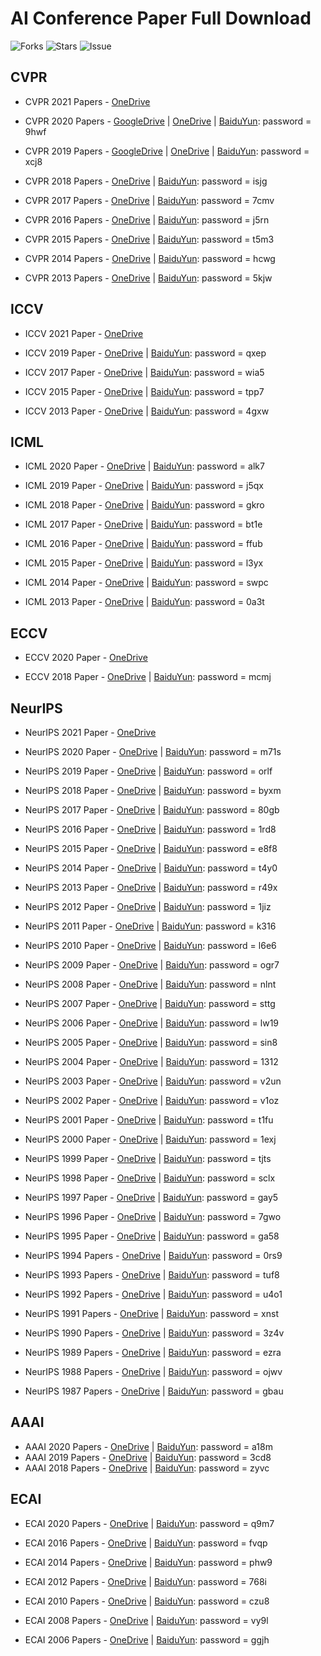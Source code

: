 
# AI Conference Paper Full Download
![Forks](https://img.shields.io/github/forks/WingsBrokenAngel/AIPaperCompleteDownload) ![Stars](https://img.shields.io/github/stars/WingsBrokenAngel/AIPaperCompleteDownload
) ![Issue](https://img.shields.io/github/issues/WingsBrokenAngel/AIPaperCompleteDownload
)
## CVPR
- CVPR 2021 Papers - [OneDrive](https://1drv.ms/u/s!AgmDIEfscAJwi5QhtTu-f4Gx61X5Ag?e=OfPP6J)

- CVPR 2020 Papers - [GoogleDrive](https://drive.google.com/file/d/1hilCYDMMePccnW1TMdZR2SG4q6jYplsf/view?usp=sharing) | [OneDrive](https://1drv.ms/u/s!AgmDIEfscAJwi4BR6WkjtdU_IpJJPQ?e=ItNAfY) | [BaiduYun](https://pan.baidu.com/s/1Wx11PbQ9ujBdanCCTAF7zQ): password = 9hwf

- CVPR 2019 Papers - [GoogleDrive](https://drive.google.com/file/d/1uAspzkZUTkuxKsVthL_DZ3sLWRT-5brX/view?usp=sharing) | [OneDrive](https://1drv.ms/u/s!AgmDIEfscAJwi4BSIxj76bQdAXLglA?e=2LXRkY) | [BaiduYun](https://pan.baidu.com/s/1NPILnEdZXafB7sjpL4ZHLg): password = xcj8 

- CVPR 2018 Papers - [OneDrive](https://1drv.ms/u/s!AgmDIEfscAJwi4BP2ZAOv3co4mGsQg?e=9WmThH) | [BaiduYun](https://pan.baidu.com/s/1ubiUtkcMiVu1AY7wdwUiNg): password = isjg 

- CVPR 2017 Papers - [OneDrive](https://1drv.ms/u/s!AgmDIEfscAJwi4BQ2Mc1VJWnBtSLnQ?e=PB9fPn) | [BaiduYun](https://pan.baidu.com/s/1yec4-gGcJ-DJ4n1TDx1HQQ): password = 7cmv

- CVPR 2016 Papers - [OneDrive](https://1drv.ms/u/s!AgmDIEfscAJwi4Bb2r_DzoY33CApLw?e=CScwpk) | [BaiduYun](https://pan.baidu.com/s/1n-BKVHUH0j4lBHcouRChIg): password = j5rn

- CVPR 2015 Papers - [OneDrive](https://1drv.ms/u/s!AgmDIEfscAJwi4BepcH0Pl7x7mRc9g?e=RxCefb) | [BaiduYun](https://pan.baidu.com/s/1xvSJ4M9rSl8rW2ymkQ8kdw): password = t5m3

- CVPR 2014 Papers - [OneDrive](https://1drv.ms/u/s!AgmDIEfscAJwi4BfaR7U_bnljb9pFg?e=fVTga3) | [BaiduYun](https://pan.baidu.com/s/1Wb9UjIdQOr4oJtNGpNWSxw): password = hcwg

- CVPR 2013 Papers - [OneDrive](https://1drv.ms/u/s!AgmDIEfscAJwi4BXYK3Y7kW1ukyIrQ?e=TJHCLf) | [BaiduYun](https://pan.baidu.com/s/19IF8khDpXvdlY1rpLGCSoA): password = 5kjw

## ICCV
- ICCV 2021 Paper - [OneDrive](https://1drv.ms/u/s!AgmDIEfscAJwi5l0za3vmzPwTMBP7A?e=q5Vsaa)

- ICCV 2019 Paper - [OneDrive](https://1drv.ms/u/s!AgmDIEfscAJwi4BW5mtz_HjGmrsjuA?e=ptyfE0) | [BaiduYun](https://pan.baidu.com/s/1RVoQL3hyQYVEIw86eMZRIQ): password = qxep

- ICCV 2017 Paper - [OneDrive](https://1drv.ms/u/s!AgmDIEfscAJwi4BZGGksKAV-mwPLsw?e=Fxhq9X) | [BaiduYun](https://pan.baidu.com/s/1qo0LQvtW9wJPBXjhSc5pCg): password = wia5

- ICCV 2015 Paper - [OneDrive](https://1drv.ms/u/s!AgmDIEfscAJwi4Bc6Q365UUusK7fYg?e=bcgsow) | [BaiduYun](https://pan.baidu.com/s/1HS988aRpLwDqETezKOPqKg): password = tpp7

- ICCV 2013 Paper - [OneDrive](https://1drv.ms/u/s!AgmDIEfscAJwi4BaosGHdUD3q8M7tg?e=DrhnOC) | [BaiduYun](https://pan.baidu.com/s/1KLQKLBiDaqRZpsR6MuYMPQ): password = 4gxw

## ICML
- ICML 2020 Paper - [OneDrive](https://1drv.ms/u/s!AgmDIEfscAJwi41tsPqhsYymLzIYJw?e=zJcMbs) | [BaiduYun](https://pan.baidu.com/s/1_DIkUp396BCVMaSJQInItQ): password = alk7

- ICML 2019 Paper - [OneDrive](https://1drv.ms/u/s!AgmDIEfscAJwi41uYiN3FBNftvF71g?e=ZbHYJD) | [BaiduYun](https://pan.baidu.com/s/1vHItzyRJ89RF6mv-tWZRIg): password = j5qx

- ICML 2018 Paper - [OneDrive](https://1drv.ms/u/s!AgmDIEfscAJwi41sLYRamrimBZAnGA?e=oUTwGb) | [BaiduYun](https://pan.baidu.com/s/1gow4ayERolYNMslD1ZHlxQ): password = gkro

- ICML 2017 Paper - [OneDrive](https://1drv.ms/u/s!AgmDIEfscAJwi41rYBme_Cy0ZXhNWg?e=FkRApT) | [BaiduYun](https://pan.baidu.com/s/1kpYKMvY-RVPnlFin24ir6g): password = bt1e

- ICML 2016 Paper - [OneDrive](https://1drv.ms/u/s!AgmDIEfscAJwi41oM2BoFvbZZxUaVw?e=Jkdu9n) | [BaiduYun](https://pan.baidu.com/s/1oGq-3fK8uINzvGEobz18OQ): password = ffub

- ICML 2015 Paper - [OneDrive](https://1drv.ms/u/s!AgmDIEfscAJwi41nMw5BKxqq5ZJ0Rw?e=lTd99b) | [BaiduYun](https://pan.baidu.com/s/1cMgru-VR-WrQH2q0WpUzWg): password = l3yx

- ICML 2014 Paper - [OneDrive](https://1drv.ms/u/s!AgmDIEfscAJwi41qEsDE2bfw7qoMsw?e=5UMvyg) | [BaiduYun](https://pan.baidu.com/s/1t_pHk4Ia9cNLY3PrJoIeMg): password = swpc

- ICML 2013 Paper - [OneDrive](https://1drv.ms/u/s!AgmDIEfscAJwi41p1_AbqmtfCe6bkA?e=XEyP2B) | [BaiduYun](https://pan.baidu.com/s/1tjfJSIz5TwaXE_8xhK6fuA): password = 0a3t

## ECCV
- ECCV 2020 Paper - [OneDrive](https://1drv.ms/u/s!AgmDIEfscAJwi5Qim3JkH-BkYr9RaQ?e=Gpigj0)
  
- ECCV 2018 Paper - [OneDrive](https://1drv.ms/u/s!AgmDIEfscAJwi4BdZsL4xG_fnXoISw?e=a5pGHf) | [BaiduYun](https://pan.baidu.com/s/1FOS4YCPc37aBkFKSK64_-w): password = mcmj 

## NeurIPS
- NeurIPS 2021 Paper - [OneDrive](https://1drv.ms/u/s!AgmDIEfscAJwi5oci-omoq6ja4ePRQ?e=dVq6kA)

- NeurIPS 2020 Paper - [OneDrive](https://1drv.ms/u/s!AgmDIEfscAJwi4x9szKhTqsQAWfoLQ?e=pqhK9L) | [BaiduYun](https://pan.baidu.com/s/19hTMxoGcS79uuBaK0auaYw): password = m71s 

- NeurIPS 2019 Paper - [OneDrive](https://1drv.ms/u/s!AgmDIEfscAJwi4x8LZfsVZs1Rx62Pw?e=BmkB9R) | [BaiduYun](https://pan.baidu.com/s/1_85eiPrGT75RYXkMZY_Obg): password = orlf 

- NeurIPS 2018 Paper - [OneDrive](https://1drv.ms/u/s!AgmDIEfscAJwi4x-Ag5OcK5s2v2p4Q?e=voqPUG) | [BaiduYun](https://pan.baidu.com/s/1YeCIs-VAg0Xw-1EWW-QN1A): password = byxm 

- NeurIPS 2017 Paper - [OneDrive](https://1drv.ms/u/s!AgmDIEfscAJwi4xw4ak6nMkhBSVQ7Q?e=yKKGSK) | [BaiduYun](https://pan.baidu.com/s/1xgB1q4qfo1OlVvzck6BzhQ): password = 80gb 

- NeurIPS 2016 Paper - [OneDrive](https://1drv.ms/u/s!AgmDIEfscAJwi4xvznvJdkJha-86Tg?e=iazRaX) | [BaiduYun](https://pan.baidu.com/s/1GsmqFUsPf8qSI7lu67AeYw): password = 1rd8 

- NeurIPS 2015 Paper - [OneDrive](https://1drv.ms/u/s!AgmDIEfscAJwi4xudTErjo7ymhFTgw?e=PHvsLR) | [BaiduYun](https://pan.baidu.com/s/1LVfYrskuzSv5X_nFYkMq9w): password = e8f8 

- NeurIPS 2014 Paper - [OneDrive](https://1drv.ms/u/s!AgmDIEfscAJwi4x1OE6FVMiJ2zlGsw?e=zy6urA) | [BaiduYun](https://pan.baidu.com/s/1abMGQdfjaDwKslQNrKYqNA): password = t4y0 

- NeurIPS 2013 Paper - [OneDrive](https://1drv.ms/u/s!AgmDIEfscAJwi4xyt3EuQIo4w6Wr5A?e=rq80Jk) | [BaiduYun](https://pan.baidu.com/s/1N9SR6eaCSkGu8h8QY4xsdw): password = r49x 

- NeurIPS 2012 Paper - [OneDrive](https://1drv.ms/u/s!AgmDIEfscAJwi4x2jC9irPBdWhmf-w?e=nFbUJ5) | [BaiduYun](https://pan.baidu.com/s/1riK193vcap4grWCb0GBagQ): password = 1jiz 

- NeurIPS 2011 Paper - [OneDrive](https://1drv.ms/u/s!AgmDIEfscAJwi4x0ISWwAfwE-I9Wzg?e=FuwuSb) | [BaiduYun](https://pan.baidu.com/s/1BHaFXsyuDx_8JME2WOHDhA): password = k316 

- NeurIPS 2010 Paper - [OneDrive](https://1drv.ms/u/s!AgmDIEfscAJwi4x3cXEYEPv7FNpBgA?e=aQ5Eny) | [BaiduYun](https://pan.baidu.com/s/1CZK8Q-36j4ne3uj7ZrktuQ): password = l6e6 

- NeurIPS 2009 Paper - [OneDrive](https://1drv.ms/u/s!AgmDIEfscAJwi4xzUHXjlcEmSrSIOg?e=98ZYNK) | [BaiduYun](https://pan.baidu.com/s/1YiKV_2TAaIA4CniMASgk_A): password = ogr7 

- NeurIPS 2008 Paper - [OneDrive](https://1drv.ms/u/s!AgmDIEfscAJwi4xxkVtoFbC2cFcL8A?e=uYhEM5) | [BaiduYun](https://pan.baidu.com/s/1X9lzGVGdIAJDdXQZ4VpUVw): password = nlnt 

- NeurIPS 2007 Paper - [OneDrive](https://1drv.ms/u/s!AgmDIEfscAJwi40_8wsX8KcWvU-e7g?e=vae5U9) | [BaiduYun](https://pan.baidu.com/s/1N79F455NsLTxcRBktz1jhA): password = sttg

- NeurIPS 2006 Paper - [OneDrive](https://1drv.ms/u/s!AgmDIEfscAJwi40-Sjcbn0A_Fg9nbQ?e=hJH0WE) | [BaiduYun](https://pan.baidu.com/s/1RnPaPv_JlnGsYTrrq-u8gw): password = lw19

- NeurIPS 2005 Paper - [OneDrive](https://1drv.ms/u/s!AgmDIEfscAJwi406t2LM8jL9AhZVgw?e=SxvDAO) | [BaiduYun](https://pan.baidu.com/s/1tAlkMnoxbUvdZJwexfUXMQ): password = sin8

- NeurIPS 2004 Paper - [OneDrive](https://1drv.ms/u/s!AgmDIEfscAJwi407xriLi_M0LJzR4Q?e=uA7ZmX) | [BaiduYun](https://pan.baidu.com/s/1Iz2UqX38pwnqthFr3tTd1Q): password = 1312

- NeurIPS 2003 Paper - [OneDrive](https://1drv.ms/u/s!AgmDIEfscAJwi404O9Sh6qguqn3YvQ?e=mfiX09) | [BaiduYun](https://pan.baidu.com/s/1W_SLp54OwwToaKn4Wqqicw): password = v2un

- NeurIPS 2002 Paper - [OneDrive](https://1drv.ms/u/s!AgmDIEfscAJwi402bGI7kVPrfNk9WQ?e=5xp1eR) | [BaiduYun](https://pan.baidu.com/s/1ZLg-mEQsfJlCiN7ojjTycg): password = v1oz

- NeurIPS 2001 Paper - [OneDrive](https://1drv.ms/u/s!AgmDIEfscAJwi405Dna6VKubvwHENA?e=I6iHVb) | [BaiduYun](https://pan.baidu.com/s/1g2uVGLf1aNib5skkdMgUKA): password = t1fu

- NeurIPS 2000 Paper - [OneDrive](https://1drv.ms/u/s!AgmDIEfscAJwi409_pVp8VlVNYDh9A?e=jyfTaf) | [BaiduYun](https://pan.baidu.com/s/1YAQ33P-tTBUesj_keEoT1w): password = 1exj

- NeurIPS 1999 Paper - [OneDrive](https://1drv.ms/u/s!AgmDIEfscAJwi408aLc5vjt-tLzcKA?e=mTPDDv) | [BaiduYun](https://pan.baidu.com/s/1jPnGCqwY488GAlSYMMN6kA): password = tjts

- NeurIPS 1998 Paper - [OneDrive](https://1drv.ms/u/s!AgmDIEfscAJwi403cR1PXvGWVK5vrQ?e=c5gpV6) | [BaiduYun](https://pan.baidu.com/s/1M8uHwCEZl-DYShLOlEozOQ): password = sclx

- NeurIPS 1997 Paper - [OneDrive](https://1drv.ms/u/s!AgmDIEfscAJwi40xzJfBjQDB5EkdgA?e=Pqiwwq) | [BaiduYun](https://pan.baidu.com/s/1T1r3Q9xaZBxX_sl9z-y1nQ): password = gay5

- NeurIPS 1996 Paper - [OneDrive](https://1drv.ms/u/s!AgmDIEfscAJwi40zsUrQk96Rb5W-yg?e=geJhdD) | [BaiduYun](https://pan.baidu.com/s/12O5BLgkgqqSz2lYnUMgVhg): password = 7gwo

- NeurIPS 1995 Paper - [OneDrive](https://1drv.ms/u/s!AgmDIEfscAJwi400Zasm5sJPV-bmqQ?e=KyOeBT) | [BaiduYun](https://pan.baidu.com/s/1I3egVg24EaRROfTUFe9Zhw): password = ga58

- NeurIPS 1994 Papers - [OneDrive](https://1drv.ms/u/s!AgmDIEfscAJwi40wp23CWg9eAf1X2A?e=8tD946) | [BaiduYun](https://pan.baidu.com/s/19N8rK26Z3_f6CM23m1CsAg): password = 0rs9

- NeurIPS 1993 Papers - [OneDrive](https://1drv.ms/u/s!AgmDIEfscAJwi401vLyLDzVirl4U0w?e=wh9DF4) | [BaiduYun](https://pan.baidu.com/s/1d52XqRO_ejS-98rCCak0Nw): password = tuf8

- NeurIPS 1992 Papers - [OneDrive](https://1drv.ms/u/s!AgmDIEfscAJwi40y83jqdj7XpExO2A?e=KRGJKU) | [BaiduYun](https://pan.baidu.com/s/1aqZYQopHb4RhQOdJLcR_vA): password = u4o1

- NeurIPS 1991 Papers - [OneDrive](https://1drv.ms/u/s!AgmDIEfscAJwi41A2B8WWPeyAdvTyA?e=FAaKIa) | [BaiduYun](https://pan.baidu.com/s/1r3usUY8oQ_J-DRHt3Anxwg): password = xnst

- NeurIPS 1990 Papers - [OneDrive](https://1drv.ms/u/s!AgmDIEfscAJwi41DQktriweSPx39tw?e=eJe97W) | [BaiduYun](https://pan.baidu.com/s/1Efb4VstJoUKVjrt06vV5yg): password = 3z4v

- NeurIPS 1989 Papers - [OneDrive](https://1drv.ms/u/s!AgmDIEfscAJwi41Bs93ay1vQz2MLng?e=Gv7uiS) | [BaiduYun](https://pan.baidu.com/s/1xYCLdH_Jls9fnT0MSlwR6Q): password = ezra

- NeurIPS 1988 Papers - [OneDrive](https://1drv.ms/u/s!AgmDIEfscAJwi41ESRr9DXOGsNjWTA?e=g8Nxvu) | [BaiduYun](https://pan.baidu.com/s/17Vl6lCaDDLLKCyVBIIhGew): password = ojwv

- NeurIPS 1987 Papers - [OneDrive](https://1drv.ms/u/s!AgmDIEfscAJwi41CEgCxq8t9TjevpA?e=yBBKqh) | [BaiduYun](https://pan.baidu.com/s/16i5Ptie8to5IEZp5w5E7YA): password = gbau

## AAAI
- AAAI 2020 Papers - [OneDrive](https://1drv.ms/u/s!AgmDIEfscAJwi41M1pYmHRIwBJORtg?e=W3CyzD) | [BaiduYun](https://pan.baidu.com/s/1rNGXFI4yOtZ1mgCu56dbFA): password = a18m
- AAAI 2019 Papers - [OneDrive](https://1drv.ms/u/s!AgmDIEfscAJwi41IlQf49cvwZYhqcQ?e=WpfxAs) | [BaiduYun](https://pan.baidu.com/s/1xDTau3VFsHJGBTM3B8MghA): password = 3cd8
- AAAI 2018 Papers - [OneDrive](https://1drv.ms/u/s!AgmDIEfscAJwi41NNPnTbtWWKQaePA?e=dO8EBj) | [BaiduYun](https://pan.baidu.com/s/1IZC5ieArR1fOigwdrbc0OQ): password = zyvc

## ECAI
- ECAI 2020 Papers - [OneDrive](https://1drv.ms/b/s!AgmDIEfscAJwi4Bmn0-it7RbzlpGyQ?e=j9dlb3) | [BaiduYun](https://pan.baidu.com/s/1PAC0jP2-oBvMok65fzIFJg): password = q9m7

- ECAI 2016 Papers - [OneDrive](https://1drv.ms/b/s!AgmDIEfscAJwi4BkZtR3qYowIQy8TA?e=ntIg6T) | [BaiduYun](https://pan.baidu.com/s/1PxpLBBBWmH2RiYUKdbJTew): password = fvqp

- ECAI 2014 Papers - [OneDrive](https://1drv.ms/b/s!AgmDIEfscAJwi4Bl5wL8zeGaZwUAcA?e=QetLfa) | [BaiduYun](https://pan.baidu.com/s/1Sk8FtOOnhamPbej_KzOr0Q): password = phw9

- ECAI 2012 Papers - [OneDrive](https://1drv.ms/b/s!AgmDIEfscAJwi4BipB82aSf4zpjLsg?e=GdT9oq) | [BaiduYun](https://pan.baidu.com/s/19HL0uHqNwGCuMdy1Vasfbg): password = 768i

- ECAI 2010 Papers - [OneDrive](https://1drv.ms/b/s!AgmDIEfscAJwi4Bj2TIAUdvIrLulMw?e=hIMFJ9) | [BaiduYun](https://pan.baidu.com/s/1S9-nQVdeirugr87q04Pa_Q): password = czu8

- ECAI 2008 Papers - [OneDrive](https://1drv.ms/b/s!AgmDIEfscAJwi4Bgv0y4uRIta2h_iA?e=fCKXhH) | [BaiduYun](https://pan.baidu.com/s/12m73vOpOe2AlpPtIAHxq6Q): password = vy9l

- ECAI 2006 Papers - [OneDrive](https://1drv.ms/b/s!AgmDIEfscAJwi4BhilnOjfFWXUUZVw?e=9gHrU5) | [BaiduYun](https://pan.baidu.com/s/19qW4DqpI53wzLiL8IEizug): password = ggjh

